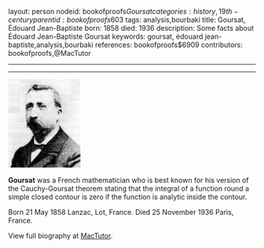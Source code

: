 layout: person
nodeid: bookofproofs$Goursat
categories: history,19th-century
parentid: bookofproofs$603
tags: analysis,bourbaki
title: Goursat, Édouard Jean-Baptiste
born: 1858
died: 1936
description: Some facts about Édouard Jean-Baptiste Goursat
keywords: goursat, édouard jean-baptiste,analysis,bourbaki
references: bookofproofs$6909
contributors: bookofproofs,@MacTutor

---


---

![Goursat.jpg](https://github.com/bookofproofs/bookofproofs.github.io/blob/main/_sources/_assets/images/portraits/Goursat.jpg?raw=true)

**Goursat** was a French mathematician who is best known for his version of the Cauchy-Goursat theorem stating that the integral of a function round a simple closed contour is zero if the function is analytic inside the contour.

Born 21 May 1858 Lanzac, Lot, France. Died 25 November 1936 Paris, France.


View full biography at [MacTutor](https://mathshistory.st-andrews.ac.uk/Biographies/Goursat/).